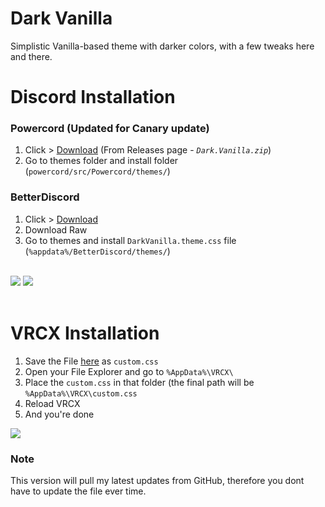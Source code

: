 # Dark Vanilla
Simplistic Vanilla-based theme with darker colors, with a few tweaks here and there.

# Discord Installation

### Powercord (Updated for Canary update)
1. Click > [Download](https://github.com/MintLily/Dark-Vanilla/releases/download/2.4.0-Powercord/Dark.Vanilla.zip) (From Releases page - *`Dark.Vanilla.zip`*)
2. Go to themes folder and install folder (`powercord/src/Powercord/themes/`)

### BetterDiscord
1. Click > [Download](https://raw.githubusercontent.com/MintLily/Dark-Vanilla/main/Discord/BetterDiscord/DarkVanilla.theme.css)
2. Download Raw
3. Go to themes and install `DarkVanilla.theme.css` file (`%appdata%/BetterDiscord/themes/`)

<br>
<img src="https://i.mintlily.lgbt/DarkVanilla_Mar2022_Preview.png" />
<img src="https://mintlily.lgbt/img/upload/DarkVanilla_DiscordTheme_Preview%20_2.png" />
<br><br>

# VRCX Installation

1. Save the File [here](https://raw.githubusercontent.com/MintLily/Dark-Vanilla/main/VRCX/custom.css) as `custom.css`
2. Open your File Explorer and go to `%AppData%\VRCX\`
3. Place the `custom.css` in that folder (the final path will be `%AppData%\VRCX\custom.css`
4. Reload VRCX
5. And you're done

<img src="https://mintlily.lgbt/img/upload/VRCX_jSgTVS0sz8.png" />

### Note
This version will pull my latest updates from GitHub, therefore you dont have to update the file ever time.
